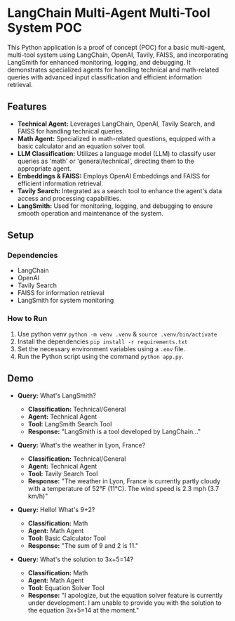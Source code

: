# LangChain Multi-Agent Multi-Tool System POC

This Python application is a proof of concept (POC) for a basic multi-agent, multi-tool system using LangChain, OpenAI, Tavily, FAISS, and incorporating LangSmith for enhanced monitoring, logging, and debugging. It demonstrates specialized agents for handling technical and math-related queries with advanced input classification and efficient information retrieval.

## Features

- **Technical Agent:** Leverages LangChain, OpenAI, Tavily Search, and FAISS for handling technical queries.
- **Math Agent:** Specialized in math-related questions, equipped with a basic calculator and an equation solver tool.
- **LLM Classification:** Utilizes a language model (LLM) to classify user queries as 'math' or 'general/technical', directing them to the appropriate agent.
- **Embeddings & FAISS:** Employs OpenAI Embeddings and FAISS for efficient information retrieval.
- **Tavily Search:** Integrated as a search tool to enhance the agent's data access and processing capabilities.
- **LangSmith:** Used for monitoring, logging, and debugging to ensure smooth operation and maintenance of the system.

## Setup

### Dependencies

- LangChain
- OpenAI
- Tavily Search
- FAISS for information retrieval
- LangSmith for system monitoring

### How to Run

1. Use python venv `python -m venv .venv` & `source .venv/bin/activate`
2. Install the dependencies `pip install -r requirements.txt`
3. Set the necessary environment variables using a `.env` file.
4. Run the Python script using the command `python app.py`.

## Demo

- **Query:** What's LangSmith?
  - **Classification:** Technical/General
  - **Agent:** Technical Agent
  - **Tool:** LangSmith Search Tool
  - **Response:** "LangSmith is a tool developed by LangChain..."

- **Query:** What's the weather in Lyon, France?
  - **Classification:** Technical/General
  - **Agent:** Technical Agent
  - **Tool:** Tavily Search Tool
  - **Response:** "The weather in Lyon, France is currently partly cloudy with a temperature of 52°F (11°C). The wind speed is 2.3 mph (3.7 km/h)"

- **Query:** Hello! What's 9+2?
  - **Classification:** Math
  - **Agent:** Math Agent
  - **Tool:** Basic Calculator Tool
  - **Response:** "The sum of 9 and 2 is 11."

- **Query:** What's the solution to 3x+5=14?
  - **Classification:** Math
  - **Agent:** Math Agent
  - **Tool:** Equation Solver Tool
  - **Response:** "I apologize, but the equation solver feature is currently under development. I am unable to provide you with the solution to the equation 3x+5=14 at the moment."
